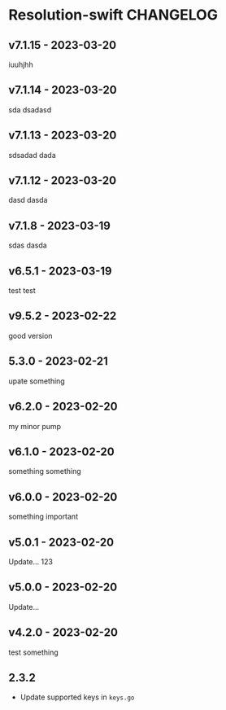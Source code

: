 # Resolution-swift CHANGELOG

## v7.1.15 - 2023-03-20

iuuhjhh

## v7.1.14 - 2023-03-20

sda dsadasd

## v7.1.13 - 2023-03-20

sdsadad dada

## v7.1.12 - 2023-03-20

dasd dasda

## v7.1.8 - 2023-03-19

sdas dasda

## v6.5.1 - 2023-03-19

test test

## v9.5.2 - 2023-02-22

good version

## 5.3.0 - 2023-02-21

upate something

## v6.2.0 - 2023-02-20

my minor pump

## v6.1.0 - 2023-02-20

something something

## v6.0.0 - 2023-02-20

something important

## v5.0.1 - 2023-02-20

Update... 123

## v5.0.0 - 2023-02-20

Update...

## v4.2.0 - 2023-02-20

test something

## 2.3.2

- Update supported keys in `keys.go`
